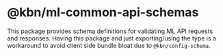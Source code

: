 # @kbn/ml-common-api-schemas

This package provides schema definitions for validating ML API requests and responses. Having this package and just exporting/using the type is a workaround to avoid client side bundle bloat due to `@kbn/config-schema`.
